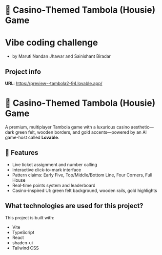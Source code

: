 # 🎰 Casino‑Themed Tambola (Housie) Game
# Vibe coding challenge 
- by Maruti Nandan Jhawar and Sainishant Biradar

## Project info

**URL**: https://preview--tambola2-94.lovable.app/

# 🎰 Casino‑Themed Tambola (Housie) Game

A premium, multiplayer Tambola game with a luxurious casino aesthetic—dark green felt, wooden borders, and gold accents—powered by an AI game-host called **Lovable**.

## 🌟 Features
 
- Live ticket assignment and number calling  
- Interactive click-to-mark interface  
- Pattern claims: Early Five, Top/Middle/Bottom Line, Four Corners, Full House  
- Real-time points system and leaderboard  
- Casino-inspired UI: green felt background, wooden rails, gold highlights  

## What technologies are used for this project?
This
project is built with:
- Vite
- TypeScript
- React
- shadcn-ui
- Tailwind CSS
